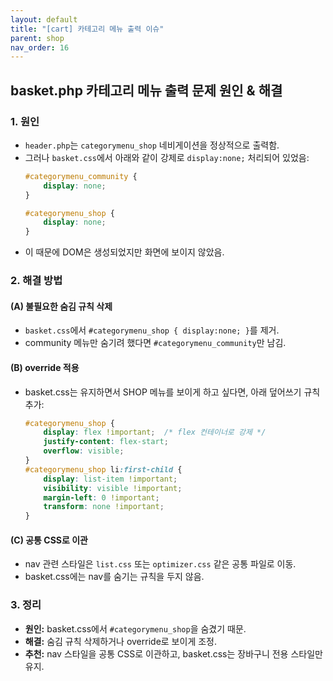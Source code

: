 ```yaml
---
layout: default
title: "[cart] 카테고리 메뉴 출력 이슈"
parent: shop
nav_order: 16
---
```


## basket.php 카테고리 메뉴 출력 문제 원인 & 해결

### 1. 원인

- `header.php`는 `categorymenu_shop` 네비게이션을 정상적으로 출력함.
- 그러나 `basket.css`에서 아래와 같이 강제로 `display:none;` 처리되어 있었음:
  ```css
  #categorymenu_community {
      display: none;
  }

  #categorymenu_shop {
      display: none;
  }
  ```
- 이 때문에 DOM은 생성되었지만 화면에 보이지 않았음.

### 2. 해결 방법

#### (A) 불필요한 숨김 규칙 삭제

- `basket.css`에서 `#categorymenu_shop { display:none; }`를 제거.
- community 메뉴만 숨기려 했다면 `#categorymenu_community`만 남김.

#### (B) override 적용

- basket.css는 유지하면서 SHOP 메뉴를 보이게 하고 싶다면, 아래 덮어쓰기 규칙 추가:
  ```css
  #categorymenu_shop {
      display: flex !important;  /* flex 컨테이너로 강제 */
      justify-content: flex-start;
      overflow: visible;
  }
  #categorymenu_shop li:first-child {
      display: list-item !important;
      visibility: visible !important;
      margin-left: 0 !important;
      transform: none !important;
  }
  ```

#### (C) 공통 CSS로 이관

- nav 관련 스타일은 `list.css` 또는 `optimizer.css` 같은 공통 파일로 이동.
- basket.css에는 nav를 숨기는 규칙을 두지 않음.

### 3. 정리

- **원인:** basket.css에서 `#categorymenu_shop`을 숨겼기 때문.
- **해결:** 숨김 규칙 삭제하거나 override로 보이게 조정.
- **추천:** nav 스타일을 공통 CSS로 이관하고, basket.css는 장바구니 전용 스타일만 유지.


